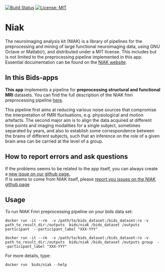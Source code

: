 [![Build Status](https://circleci.com/gh/BIDS-Apps/niak.png?circle-token=:circle-token)](https://circleci.com/gh/BIDS-Apps/niak) [![License: MIT](https://img.shields.io/badge/License-MIT-blue.svg)](https://opensource.org/licenses/MIT)

# Niak
The neuroimaging analysis kit (NIAK) is a library of pipelines for the preprocessing and mining of large functional neuroimaging data, using GNU Octave or Matlab(r), and distributed under a MIT license. This includes but is not limited to the preprocessing pipeline implemented in this app. Essential documentation can be found on the [NIAK website](http://niak.simexp-lab.org/).

## In this Bids-apps

__This app__ implements a pipeline for __preprocessing structural and functional MRI__ datasets. You can find the full description of the NIAK fmri preprocessing pipeline [here](http://niak.simexp-lab.org/pipe_preprocessing.html).

This pipeline first aims at reducing various noise sources that compromise the interpretation of fMRI fluctuations, e.g. physiological and motion artefacts. The second major aim is to align the data acquired at different time points and imaging modalities for a single subject, sometimes separated by years, and also to establish some correspondence between the brains of different subjects, such that an inference on the role of a given brain area can be carried at the level of a group.

## How to report errors and ask questions

If the problems seems to be related to the app itself, you can always create a [new issue on our github page.](https://github.com/BIDS-Apps/niak/issues)  
If is seems to come from NIAK itself, please [report you issues on the NIAK github page](https://github.com/SIMEXP/niak/issues)

## Usage

To run NIAK Fmri preprocessing pipeline on your bids data set:

```
docker run -it --rm  -v /path/to/bids_dataset:/bids_dataset:ro -v path_to_result_dir:/outputs  bids/niak /bids_dataset /outputs participant  --participant_label "XXX-YYY"

docker run -it --rm  -v /path/to/bids_dataset:/bids_dataset:ro -v path_to_result_dir:/outputs  bids/niak /bids_dataset /outputs group  --participant_label "XXX-YYY"
```

For more details, type:

```
docker run  bids/niak --help
```
